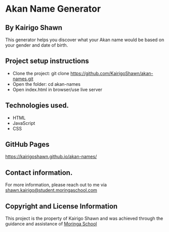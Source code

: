 # Akan Name Generator

## By Kairigo Shawn

This generator helps you discover what your Akan name would be based on your gender and date of birth.

## Project setup instructions

- Clone the project: git clone https://github.com/KairigoShawn/akan-names.git
- Open the folder: cd akan-names
- Open index.html in browser/use live server

## Technologies used.

- HTML
- JavaScript
- CSS

## GitHub Pages

https://kairigoshawn.github.io/akan-names/

## Contact information.

For more information, please reach out to me via shawn.kairigo@student.moringaschool.com

## Copyright and License Information

This project is the property of Kairigo Shawn and was achieved through the guidance and assistance of [Moringa School](https://moringaschool.com/)
